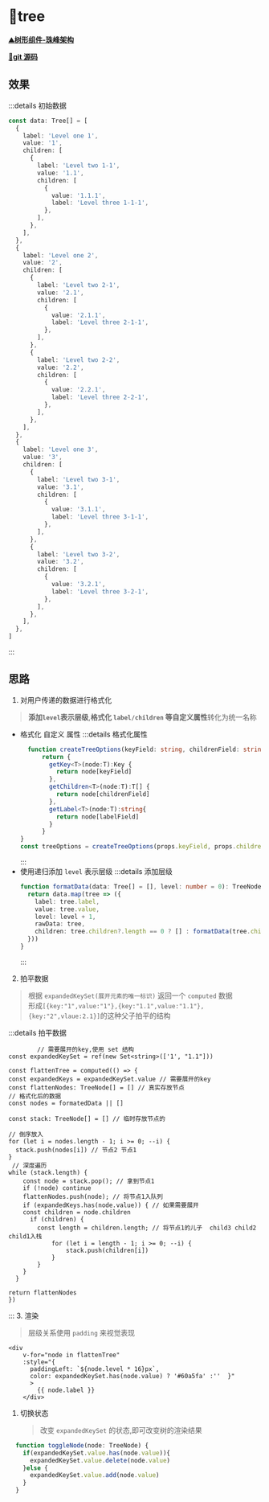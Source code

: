 # 🐘tree
**[⛰️树形组件-珠峰架构](http://www.zhufengpeixun.com/advance/z-ui/component-5.html)**

**[🔗git 源码](https://github.com/tangtts/vue3-componentsAndHook/tree/master/src/components/tree)**


## 效果
<Tree/>
<script setup>
import Tree from '../../../src/components/tree.vue'
</script>

:::details 初始数据
```ts
const data: Tree[] = [
  {
    label: 'Level one 1',
    value: '1',
    children: [
      {
        label: 'Level two 1-1',
        value: '1.1',
        children: [
          {
            value: '1.1.1',
            label: 'Level three 1-1-1',
          },
        ],
      },
    ],
  },
  {
    label: 'Level one 2',
    value: '2',
    children: [
      {
        label: 'Level two 2-1',
        value: '2.1',
        children: [
          {
            value: '2.1.1',
            label: 'Level three 2-1-1',
          },
        ],
      },
      {
        label: 'Level two 2-2',
        value: '2.2',
        children: [
          {
            value: '2.2.1',
            label: 'Level three 2-2-1',
          },
        ],
      },
    ],
  },
  {
    label: 'Level one 3',
    value: '3',
    children: [
      {
        label: 'Level two 3-1',
        value: '3.1',
        children: [
          {
            value: '3.1.1',
            label: 'Level three 3-1-1',
          },
        ],
      },
      {
        label: 'Level two 3-2',
        value: '3.2',
        children: [
          {
            value: '3.2.1',
            label: 'Level three 3-2-1',
          },
        ],
      },
    ],
  },
]
```
:::
## 思路
1. 对用户传递的数据进行格式化  
  > **添加`level`表示层级**,**格式化 `label/children` 等自定义属性**转化为统一名称
  - 格式化 自定义 属性
     :::details 格式化属性
      ```ts
        function createTreeOptions(keyField: string, childrenField: string,labelField:string) {
            return {
              getKey<T>(node:T):Key {
                return node[keyField]
              },
              getChildren<T>(node:T):T[] {
                return node[childrenField]
              },
              getLabel<T>(node:T):string{
                return node[labelField]
              }
            }
      }
      const treeOptions = createTreeOptions(props.keyField, props.childrenField,props.labelField)
     ```
    :::
  - 使用递归添加 `level` 表示层级
    :::details 添加层级
      ```ts
      function formatData(data: Tree[] = [], level: number = 0): TreeNode[] {
        return data.map(tree => ({
          label: tree.label, 
          value: tree.value,
          level: level + 1,
          rawData: tree,
          children: tree.children?.length == 0 ? [] : formatData(tree.children, level + 1)
        }))
      }
     ```
    ::: 

  
2. 拍平数据  
> 根据 `expandedKeySet(展开元素的唯一标识)` 返回一个 `computed` 数据   
> 形成`[{key:"1",value:"1"},{key:"1.1",value:"1.1"},{key:"2",vlaue:2.1}]`的这种父子拍平的结构

:::details 拍平数据

```ts:line-numbers{16-29}
        // 需要展开的key,使用 set 结构
const expandedKeySet = ref(new Set<string>(['1', "1.1"]))

const flattenTree = computed(() => {
const expandedKeys = expandedKeySet.value // 需要展开的key
const flattenNodes: TreeNode[] = [] // 真实存放节点
// 格式化后的数据
const nodes = formatedData || []

const stack: TreeNode[] = [] // 临时存放节点的

// 倒序放入
for (let i = nodes.length - 1; i >= 0; --i) {
  stack.push(nodes[i]) // 节点2 节点1
}
 // 深度遍历
while (stack.length) {
    const node = stack.pop(); // 拿到节点1
    if (!node) continue
    flattenNodes.push(node); // 将节点1入队列
    if (expandedKeys.has(node.value)) { // 如果需要展开
    const children = node.children
      if (children) {
        const length = children.length; // 将节点1的儿子  child3 child2 child1入栈
            for (let i = length - 1; i >= 0; --i) {
                stack.push(children[i])
            }
        }
    }
  }

return flattenNodes
})
```
:::
3. 渲染
   > 层级关系使用 `padding` 来视觉表现
```vue
<div 
    v-for="node in flattenTree" 
    :style="{ 
      paddingLeft: `${node.level * 16}px`,
      color: expandedKeySet.has(node.value) ? '#60a5fa' :''  }" 
      >
        {{ node.label }}
    </div>
``` 

1. 切换状态  
   > 改变 `expandedKeySet` 的状态,即可改变树的渲染结果
```ts
  function toggleNode(node: TreeNode) {
    if(expandedKeySet.value.has(node.value)){
      expandedKeySet.value.delete(node.value)
    }else {
      expandedKeySet.value.add(node.value)
    }
  }
```


